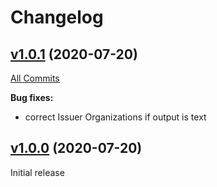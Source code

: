 # Changelog

## [v1.0.1](https://github.com/containeroo/certinfo/tree/v1.0.1) (2020-07-20)

[All Commits](https://github.com/containeroo/certinfo/compare/v1.0.0...v1.0.1)

**Bug fixes:**

- correct Issuer Organizations if output is text

## [v1.0.0](https://github.com/containeroo/certinfo/tree/v1.0.0) (2020-07-20)

Initial release
